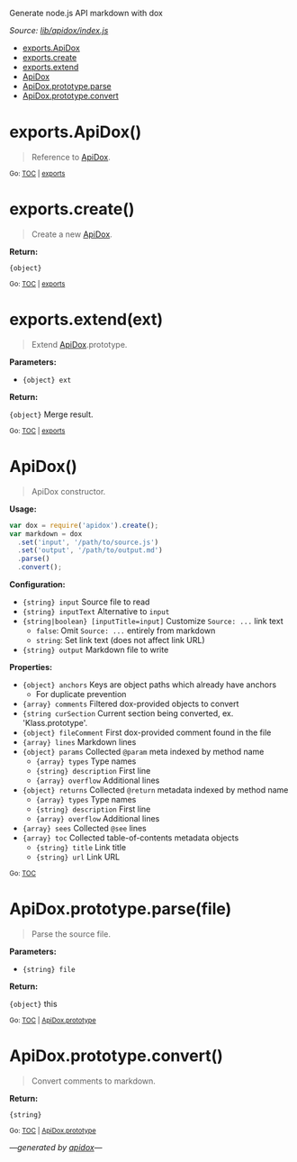 Generate node.js API markdown with dox

_Source: [lib/apidox/index.js](../lib/apidox/index.js)_

<a name="tableofcontents"></a>

- <a name="toc_exportsapidox"></a><a name="toc_exports"></a>[exports.ApiDox](#exportsapidox)
- <a name="toc_exportscreate"></a>[exports.create](#exportscreate)
- <a name="toc_exportsextendext"></a>[exports.extend](#exportsextendext)
- <a name="toc_apidox"></a>[ApiDox](#apidox)
- <a name="toc_apidoxprototypeparsefile"></a><a name="toc_apidoxprototype"></a>[ApiDox.prototype.parse](#apidoxprototypeparsefile)
- <a name="toc_apidoxprototypeconvert"></a>[ApiDox.prototype.convert](#apidoxprototypeconvert)

<a name="exports"></a>

# exports.ApiDox()

> Reference to [ApiDox](#apidox).

<sub>Go: [TOC](#tableofcontents) | [exports](#toc_exports)</sub>

# exports.create()

> Create a new [ApiDox](#apidox).

**Return:**

`{object}`

<sub>Go: [TOC](#tableofcontents) | [exports](#toc_exports)</sub>

# exports.extend(ext)

> Extend [ApiDox](#apidox).prototype.

**Parameters:**

- `{object} ext`

**Return:**

`{object}` Merge result.

<sub>Go: [TOC](#tableofcontents) | [exports](#toc_exports)</sub>

# ApiDox()

> ApiDox constructor.

**Usage:**

```js
var dox = require('apidox').create();
var markdown = dox
  .set('input', '/path/to/source.js')
  .set('output', '/path/to/output.md')
  .parse()
  .convert();
```

**Configuration:**

- `{string} input` Source file to read
- `{string} inputText` Alternative to `input`
- `{string|boolean} [inputTitle=input]` Customize `Source: ...` link text
  - `false`: Omit `Source: ...` entirely from markdown
  - `string`: Set link text (does not affect link URL)
- `{string} output` Markdown file to write

**Properties:**

- `{object} anchors` Keys are object paths which already have anchors
  - For duplicate prevention
- `{array} comments` Filtered dox-provided objects to convert
- `{string curSection` Current section being converted, ex. 'Klass.prototype'.
- `{object} fileComment` First dox-provided comment found in the file
- `{array} lines` Markdown lines
- `{object} params` Collected `@param` meta indexed by method name
  - `{array} types` Type names
  - `{string} description` First line
  - `{array} overflow` Additional lines
- `{object} returns` Collected `@return` metadata indexed by method name
  - `{array} types` Type names
  - `{string} description` First line
  - `{array} overflow` Additional lines
- `{array} sees` Collected `@see` lines
- `{array} toc` Collected table-of-contents metadata objects
  - `{string} title` Link title
  - `{string} url` Link URL

<sub>Go: [TOC](#tableofcontents)</sub>

<a name="apidoxprototype"></a>

# ApiDox.prototype.parse(file)

> Parse the source file.

**Parameters:**

- `{string} file`

**Return:**

`{object}` this

<sub>Go: [TOC](#tableofcontents) | [ApiDox.prototype](#toc_apidoxprototype)</sub>

# ApiDox.prototype.convert()

> Convert comments to markdown.

**Return:**

`{string}`

<sub>Go: [TOC](#tableofcontents) | [ApiDox.prototype](#toc_apidoxprototype)</sub>

_&mdash;generated by [apidox](https://github.com/codeactual/apidox)&mdash;_
